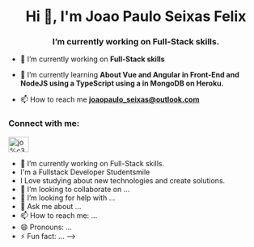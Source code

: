 <h1 align="center">Hi 👋, I'm Joao Paulo Seixas Felix</h1>
<h3 align="center">I’m currently working on Full-Stack skills.</h3>

- 🔭 I’m currently working on **Full-Stack skills**

- 🌱 I’m currently learning **About Vue and Angular in Front-End and NodeJS using a TypeScript using a in MongoDB on Heroku.**

- 📫 How to reach me **joaopaulo_seixas@outlook.com**

<h3 align="left">Connect with me:</h3>
<p align="left">
<a href="https://linkedin.com/in/jo%c3%a3o-paulo-seixas-felix/" target="blank"><img align="center" src="https://raw.githubusercontent.com/rahuldkjain/github-profile-readme-generator/master/src/images/icons/Social/linked-in-alt.svg" alt="jo%c3%a3o-paulo-seixas-felix/" height="30" width="40" /></a>
</p>

- 🔭 I’m currently working on Full-Stack skills.
- I'm a Fullstack Developer Studentsmile
- I Love studying about new technologies and create solutions.
- 👯 I’m looking to collaborate on ...
- 🤔 I’m looking for help with ...
- 💬 Ask me about ...
- 📫 How to reach me: ...
- 😄 Pronouns: ...
- ⚡ Fun fact: ...
-->

